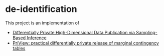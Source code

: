 # de-identification
This project is an implementation of 
* [Differentially Private High-Dimensional Data Publication via Sampling-Based Inference](http://dl.acm.org/citation.cfm?id=2783379)
* [PriView: practical differentially private release of marginal contingency tables](http://dl.acm.org/citation.cfm?id=2588575&CFID=807218332&CFTOKEN=75481269)
